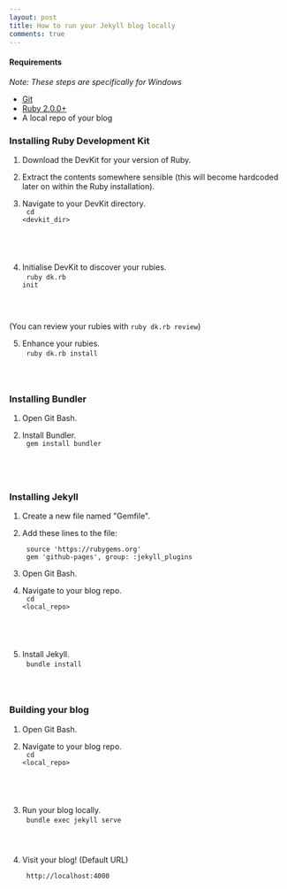 ```yaml
---
layout: post
title: How to run your Jekyll blog locally
comments: true
---
```


#### Requirements

<i>Note: These steps are specifically for Windows</i>

* <a href="https://git-scm.com/">Git</a>
* <a href="http://rubyinstaller.org/downloads/">Ruby 2.0.0+</a>
* A local repo of your blog

### Installing Ruby Development Kit

1. Download the DevKit for your version of Ruby.

2. Extract the contents somewhere sensible (this will become hardcoded later on within the Ruby installation).

3. Navigate to your DevKit directory.
<br/><code>
cd &lt;devkit_dir&gt;
</code>

4. Initialise DevKit to discover your rubies.
<br/><code>
ruby dk.rb init
</code>
<br/>(You can review your rubies with <code>ruby dk.rb review</code>)

5. Enhance your rubies.
<br/><code>
ruby dk.rb install
</code>

### Installing Bundler

1. Open Git Bash.

2. Install Bundler.
<br/><code>
gem install bundler
</code>

### Installing Jekyll

1. Create a new file named "Gemfile".

2. Add these lines to the file: 

        source 'https://rubygems.org'
        gem 'github-pages', group: :jekyll_plugins

3. Open Git Bash.

4. Navigate to your blog repo.
<br/><code>
cd &lt;local_repo&gt;
</code>

5. Install Jekyll.
<br/><code>
bundle install
</code>

### Building your blog

1. Open Git Bash.

2. Navigate to your blog repo.
<br/><code>
cd &lt;local_repo&gt;
</code>

3. Run your blog locally.
<br/><code>
bundle exec jekyll serve
</code>

4. Visit your blog! (Default URL)

        http://localhost:4000
